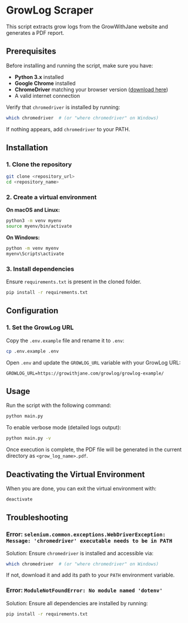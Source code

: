 # GrowLog Scraper

This script extracts grow logs from the GrowWithJane website and generates a PDF report.

## Prerequisites

Before installing and running the script, make sure you have:

- **Python 3.x** installed
- **Google Chrome** installed
- **ChromeDriver** matching your browser version ([download here](https://sites.google.com/chromium.org/driver/))
- A valid internet connection

Verify that `chromedriver` is installed by running:
```bash
which chromedriver  # (or "where chromedriver" on Windows)
```
If nothing appears, add `chromedriver` to your PATH.

## Installation

### 1. Clone the repository
```bash
git clone <repository_url>
cd <repository_name>
```

### 2. Create a virtual environment
**On macOS and Linux:**
```bash
python3 -m venv myenv
source myenv/bin/activate
```
**On Windows:**
```bash
python -m venv myenv
myenv\Scripts\activate
```

### 3. Install dependencies
Ensure `requirements.txt` is present in the cloned folder.
```bash
pip install -r requirements.txt
```

## Configuration

### 1. Set the GrowLog URL
Copy the `.env.example` file and rename it to `.env`:
```bash
cp .env.example .env
```

Open `.env` and update the `GROWLOG_URL` variable with your GrowLog URL:
```plaintext
GROWLOG_URL=https://growithjane.com/growlog/growlog-example/
```

## Usage

Run the script with the following command:
```bash
python main.py
```

To enable verbose mode (detailed logs output):
```bash
python main.py -v
```

Once execution is complete, the PDF file will be generated in the current directory as `<grow_log_name>.pdf`.

## Deactivating the Virtual Environment

When you are done, you can exit the virtual environment with:
```bash
deactivate
```

## Troubleshooting

### Error: `selenium.common.exceptions.WebDriverException: Message: 'chromedriver' executable needs to be in PATH`

Solution: Ensure `chromedriver` is installed and accessible via:
```bash
which chromedriver  # (or "where chromedriver" on Windows)
```
If not, download it and add its path to your `PATH` environment variable.

### Error: `ModuleNotFoundError: No module named 'dotenv'`

Solution: Ensure all dependencies are installed by running:
```bash
pip install -r requirements.txt
```
